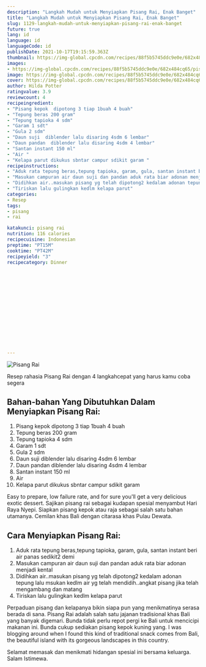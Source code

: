 ```yaml
---
description: "Langkah Mudah untuk Menyiapkan Pisang Rai, Enak Banget"
title: "Langkah Mudah untuk Menyiapkan Pisang Rai, Enak Banget"
slug: 1129-langkah-mudah-untuk-menyiapkan-pisang-rai-enak-banget
future: true
lang: id
language: id
languageCode: id
publishDate: 2021-10-17T19:15:59.363Z 
thumbnail: https://img-global.cpcdn.com/recipes/88f5b5745ddc9e0e/682x484cq65/pisang-rai-foto-resep-utama.webp
images:
- https://img-global.cpcdn.com/recipes/88f5b5745ddc9e0e/682x484cq65/pisang-rai-foto-resep-utama.webp
image: https://img-global.cpcdn.com/recipes/88f5b5745ddc9e0e/682x484cq65/pisang-rai-foto-resep-utama.webp
cover: https://img-global.cpcdn.com/recipes/88f5b5745ddc9e0e/682x484cq65/pisang-rai-foto-resep-utama.webp
author: Hilda Potter
ratingvalue: 3.9
reviewcount: 4
recipeingredient:
- "Pisang kepok  dipotong 3 tiap 1buah 4 buah"
- "Tepung beras 200 gram"
- "Tepung tapioka 4 sdm"
- "Garam 1 sdt"
- "Gula 2 sdm"
- "Daun suji  diblender lalu disaring 4sdm 6 lembar"
- "Daun pandan  diblender lalu disaring 4sdm 4 lembar"
- "Santan instant 150 ml"
- "Air "
- "Kelapa parut dikukus sbntar campur sdikit garam "
recipeinstructions:
- "Aduk rata tepung beras,tepung tapioka, garam, gula, santan instant beri air panas sedikit2 demi"
- "Masukan campuran air daun suji dan pandan aduk rata biar adonan menjadi kental"
- "Didihkan air..masukan pisang yg telah dipotong2 kedalam adonan tepung lalu msukan kedlm air yg telah mendidih..angkat pisang jika telah mengambang dan matang"
- "Tiriskan lalu gulingkan kedlm kelapa parut"
categories:
- Resep
tags:
- pisang
- rai

katakunci: pisang rai 
nutrition: 116 calories
recipecuisine: Indonesian
preptime: "PT15M"
cooktime: "PT42M"
recipeyield: "3"
recipecategory: Dinner


     
    
    
    
    
    
    
    
    
    
    
      
    
---
```



![Pisang Rai](https://img-global.cpcdn.com/recipes/88f5b5745ddc9e0e/682x484cq65/pisang-rai-foto-resep-utama.webp)

Resep rahasia Pisang Rai    dengan 4 langkahcepat yang harus kamu coba segera

<!--inarticleads1-->

## Bahan-bahan Yang Dibutuhkan Dalam Menyiapkan Pisang Rai:

1. Pisang kepok  dipotong 3 tiap 1buah 4 buah
1. Tepung beras 200 gram
1. Tepung tapioka 4 sdm
1. Garam 1 sdt
1. Gula 2 sdm
1. Daun suji  diblender lalu disaring 4sdm 6 lembar
1. Daun pandan  diblender lalu disaring 4sdm 4 lembar
1. Santan instant 150 ml
1. Air 
1. Kelapa parut dikukus sbntar campur sdikit garam 

Easy to prepare, low failure rate, and for sure you&#39;ll get a very delicious exotic dessert. Sajikan pisang rai sebagai kudapan spesial menyambut Hari Raya Nyepi. Siapkan pisang kepok atau raja sebagai salah satu bahan utamanya. Cemilan khas Bali dengan citarasa khas Pulau Dewata. 

<!--inarticleads2-->

## Cara Menyiapkan Pisang Rai:

1. Aduk rata tepung beras,tepung tapioka, garam, gula, santan instant beri air panas sedikit2 demi
1. Masukan campuran air daun suji dan pandan aduk rata biar adonan menjadi kental
1. Didihkan air..masukan pisang yg telah dipotong2 kedalam adonan tepung lalu msukan kedlm air yg telah mendidih..angkat pisang jika telah mengambang dan matang
1. Tiriskan lalu gulingkan kedlm kelapa parut


Perpaduan pisang dan kelapanya bikin siapa pun yang menikmatinya serasa berada di sana. Pisang Rai adalah salah satu jajanan tradisional khas Bali yang banyak digemari. Bunda tidak perlu repot pergi ke Bali untuk mencicipi makanan ini. Bunda cukup sediakan pisang kepok kuning yang. I was blogging around when I found this kind of traditional snack comes from Bali, the beautiful island with its gorgeous landscapes in this country. 

Selamat memasak dan menikmati hidangan spesial ini bersama keluarga. Salam Istimewa.
